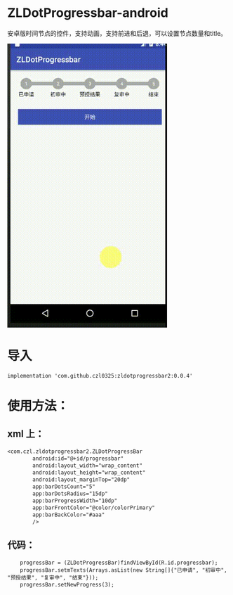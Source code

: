 # ZLDotProgressbar-android

安卓版时间节点的控件，支持动画，支持前进和后退，可以设置节点数量和title。
 
![](https://github.com/czl0325/ZLDotProgressbar-android/blob/master/screen.gif)
 
# 导入
 
```
implementation 'com.github.czl0325:zldotprogressbar2:0.0.4'
```
 
# 使用方法：
 
## xml 上：
 
```
<com.czl.zldotprogressbar2.ZLDotProgressBar
        android:id="@+id/progressbar"
        android:layout_width="wrap_content"
        android:layout_height="wrap_content"
        android:layout_marginTop="20dp"
        app:barDotsCount="5"
        app:barDotsRadius="15dp"
        app:barProgressWidth="10dp"
        app:barFrontColor="@color/colorPrimary"
        app:barBackColor="#aaa"
        />
```
 
## 代码：
```
    progressBar = (ZLDotProgressBar)findViewById(R.id.progressbar);
    progressBar.setmTexts(Arrays.asList(new String[]{"已申请", "初审中", "预授结果", "复审中", "结束"}));
    progressBar.setNewProgress(3);
```
